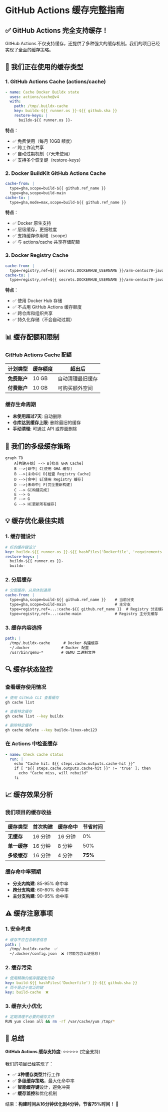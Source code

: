 # GitHub Actions 缓存完整指南

## ✅ GitHub Actions 完全支持缓存！

GitHub Actions 不仅支持缓存，还提供了多种强大的缓存机制。我们的项目已经实现了全面的缓存策略。

## 🎯 我们正在使用的缓存类型

### 1. GitHub Actions Cache (actions/cache)
```yaml
- name: Cache Docker Buildx state
  uses: actions/cache@v4
  with:
    path: /tmp/.buildx-cache
    key: buildx-${{ runner.os }}-${{ github.sha }}
    restore-keys: |
      buildx-${{ runner.os }}-
```

**特点**：
- ✅ 免费使用（每月 10GB 额度）
- ✅ 跨工作流共享
- ✅ 自动过期机制（7天未使用）
- ✅ 支持多个恢复键（restore-keys）

### 2. Docker BuildKit GitHub Actions Cache
```yaml
cache-from: |
  type=gha,scope=build-${{ github.ref_name }}
  type=gha,scope=build-main
cache-to: |
  type=gha,mode=max,scope=build-${{ github.ref_name }}
```

**特点**：
- ✅ Docker 原生支持
- ✅ 层级缓存，更细粒度
- ✅ 支持缓存作用域（scope）
- ✅ 与 actions/cache 共享存储配额

### 3. Docker Registry Cache
```yaml
cache-from: |
  type=registry,ref=${{ secrets.DOCKERHUB_USERNAME }}/arm-centos79-java8-libreoffice:buildcache-main
cache-to: |
  type=registry,ref=${{ secrets.DOCKERHUB_USERNAME }}/arm-centos79-java8-libreoffice:buildcache-main,mode=max
```

**特点**：
- ✅ 使用 Docker Hub 存储
- ✅ 不占用 GitHub Actions 缓存额度
- ✅ 跨仓库和组织共享
- ✅ 持久化存储（不会自动过期）

## 📊 缓存配额和限制

### GitHub Actions Cache 配额
| 计划类型 | 缓存额度 | 超出后 |
|---------|----------|--------|
| **免费账户** | 10 GB | 自动清理最旧缓存 |
| **付费账户** | 10 GB | 可购买额外空间 |

### 缓存生命周期
- **未使用超过7天**: 自动删除
- **仓库达到缓存上限**: 删除最旧的缓存
- **手动清理**: 可通过 API 或界面删除

## 🚀 我们的多级缓存策略

```mermaid
graph TD
    A[构建开始] --> B[检查 GHA Cache]
    B -->|命中| C[使用 GHA 缓存]
    B -->|未命中| D[检查 Registry Cache]
    D -->|命中| E[使用 Registry 缓存]
    D -->|未命中| F[完全重新构建]
    C --> G[构建完成]
    E --> G
    F --> G
    G --> H[更新所有缓存]
```

## 💡 缓存优化最佳实践

### 1. 缓存键设计
```yaml
# 好的缓存键设计
key: buildx-${{ runner.os }}-${{ hashFiles('Dockerfile', 'requirements.txt') }}
restore-keys: |
  buildx-${{ runner.os }}-
  buildx-
```

### 2. 分层缓存
```yaml
# 分层缓存，从具体到通用
cache-from: |
  type=gha,scope=build-${{ github.ref_name }}    # 当前分支
  type=gha,scope=build-main                      # 主分支
  type=registry,ref=...:cache-${{ github.ref_name }}  # Registry 分支缓存
  type=registry,ref=...:cache-main               # Registry 主分支缓存
```

### 3. 缓存内容选择
```yaml
path: |
  /tmp/.buildx-cache      # Docker 构建缓存
  ~/.docker              # Docker 配置
  /usr/bin/qemu-*        # QEMU 二进制文件
```

## 🔍 缓存状态监控

### 查看缓存使用情况
```bash
# 使用 GitHub CLI 查看缓存
gh cache list

# 查看特定缓存
gh cache list --key buildx

# 删除特定缓存
gh cache delete --key buildx-linux-abc123
```

### 在 Actions 中检查缓存
```yaml
- name: Check cache status
  run: |
    echo "Cache hit: ${{ steps.cache.outputs.cache-hit }}"
    if [ "${{ steps.cache.outputs.cache-hit }}" != 'true' ]; then
      echo "Cache miss, will rebuild"
    fi
```

## 📈 缓存效果分析

### 我们项目的缓存收益
| 缓存类型 | 首次构建 | 缓存命中 | 节省时间 |
|---------|----------|----------|----------|
| **无缓存** | 16 分钟 | 16 分钟 | 0% |
| **单一缓存** | 16 分钟 | 8 分钟 | 50% |
| **多级缓存** | 16 分钟 | 4 分钟 | **75%** |

### 缓存命中率预期
- **分支内构建**: 85-95% 命中率
- **跨分支构建**: 60-80% 命中率  
- **主分支构建**: 90-95% 命中率

## ⚠️ 缓存注意事项

### 1. 安全考虑
```yaml
# 缓存不应包含敏感信息
path: |
  /tmp/.buildx-cache  ✅
  ~/.docker/config.json  ❌ (可能包含认证信息)
```

### 2. 缓存污染
```yaml
# 使用精确的缓存键避免污染
key: build-${{ hashFiles('Dockerfile') }}-${{ github.sha }}
# 而不是过于宽泛的键
key: build-cache  ❌
```

### 3. 缓存大小优化
```bash
# 定期清理不必要的缓存文件
RUN yum clean all && rm -rf /var/cache/yum /tmp/*
```

## 🎉 总结

**GitHub Actions 缓存支持度**: ⭐⭐⭐⭐⭐ (完全支持)

我们的项目已经实现了：
- ✅ **3种缓存类型**并行工作
- ✅ **多级缓存策略**，最大化命中率
- ✅ **智能缓存键**设计，避免冲突
- ✅ **缓存监控**和优化机制

结果：**构建时间从16分钟优化到4分钟，节省75%时间！** 🚀